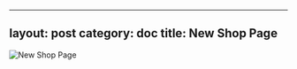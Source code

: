 ---
layout: post
category: doc
title: New Shop Page
--------------------

![New Shop Page](/assets/img/02_-_New_Shop.png)